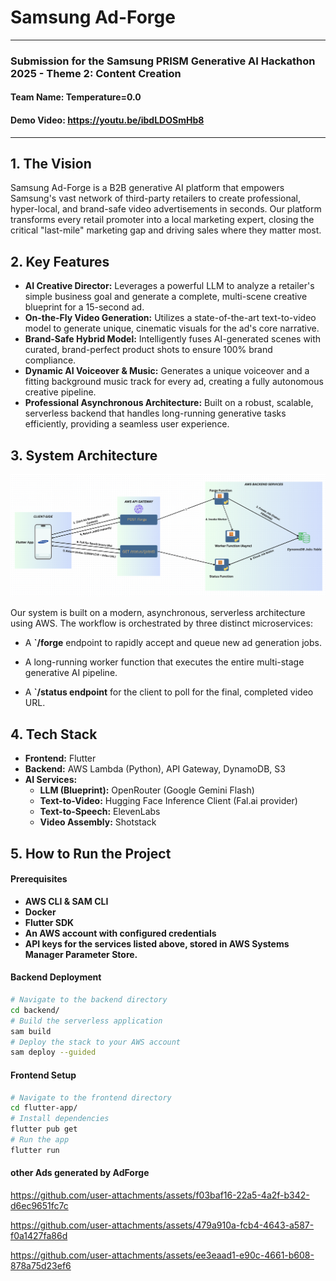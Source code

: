 # Samsung Ad-Forge #
--- 
### Submission for the Samsung PRISM Generative AI Hackathon 2025 - Theme 2: Content Creation ##

#### Team Name: Temperature=0.0 ###

#### Demo Video: https://youtu.be/ibdLDOSmHb8 ###

---

## 1. The Vision 
Samsung Ad-Forge is a B2B generative AI platform that empowers Samsung's vast network of third-party retailers to create professional, hyper-local, and brand-safe video advertisements in seconds. Our platform transforms every retail promoter into a local marketing expert, closing the critical "last-mile" marketing gap and driving sales where they matter most.

## 2. Key Features
* **AI Creative Director:** Leverages a powerful LLM to analyze a retailer's simple business goal and generate a complete, multi-scene creative blueprint for a 15-second ad.
* **On-the-Fly Video Generation:** Utilizes a state-of-the-art text-to-video model to generate unique, cinematic visuals for the ad's core narrative.
* **Brand-Safe Hybrid Model:** Intelligently fuses AI-generated scenes with curated, brand-perfect product shots to ensure 100% brand compliance.
* **Dynamic AI Voiceover & Music:** Generates a unique voiceover and a fitting background music track for every ad, creating a fully autonomous creative pipeline.
* **Professional Asynchronous Architecture:** Built on a robust, scalable, serverless backend that handles long-running generative tasks efficiently, providing a seamless user experience.

## 3. System Architecture

![Ad-Forge System Architecture](/frontend/assets/architecture.png)

Our system is built on a modern, asynchronous, serverless architecture using AWS. The workflow is orchestrated by three distinct microservices:

* A **`/forge** endpoint to rapidly accept and queue new ad generation jobs.

* A long-running worker function that executes the entire multi-stage generative AI pipeline.

* A **`/status endpoint** for the client to poll for the final, completed video URL.

## 4. Tech Stack
* **Frontend:** Flutter
* **Backend:** AWS Lambda (Python), API Gateway, DynamoDB, S3
* **AI Services:**
  * **LLM (Blueprint):** OpenRouter (Google Gemini Flash)
  * **Text-to-Video:** Hugging Face Inference Client (Fal.ai provider)
  * **Text-to-Speech:** ElevenLabs
  * **Video Assembly:** Shotstack
  
## 5. How to Run the Project

#### Prerequisites
* **AWS CLI & SAM CLI**
* **Docker**
* **Flutter SDK**
* **An AWS account with configured credentials**
* **API keys for the services listed above, stored in AWS Systems Manager Parameter Store.**

#### Backend Deployment
```Bash
# Navigate to the backend directory
cd backend/
# Build the serverless application
sam build
# Deploy the stack to your AWS account
sam deploy --guided
```

#### Frontend Setup
``` Bash
# Navigate to the frontend directory
cd flutter-app/
# Install dependencies
flutter pub get
# Run the app
flutter run
```
#### other Ads generated by AdForge

https://github.com/user-attachments/assets/f03baf16-22a5-4a2f-b342-d6ec9651fc7c


https://github.com/user-attachments/assets/479a910a-fcb4-4643-a587-f0a1427fa86d


https://github.com/user-attachments/assets/ee3eaad1-e90c-4661-b608-878a75d23ef6



